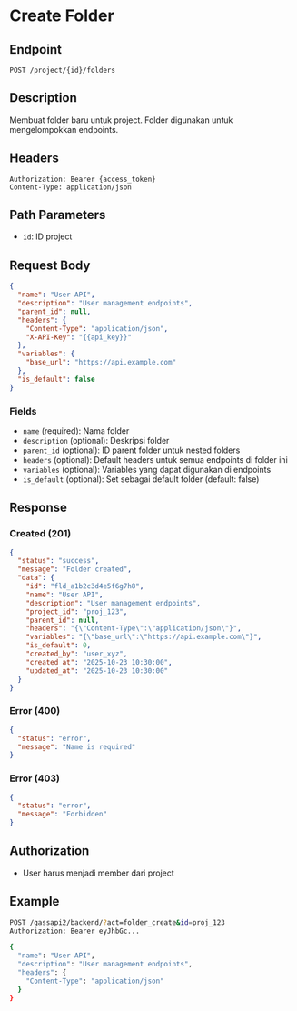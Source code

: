 # Create Folder

## Endpoint
`POST /project/{id}/folders`

## Description
Membuat folder baru untuk project. Folder digunakan untuk mengelompokkan endpoints.

## Headers
```
Authorization: Bearer {access_token}
Content-Type: application/json
```

## Path Parameters
- `id`: ID project

## Request Body
```json
{
  "name": "User API",
  "description": "User management endpoints",
  "parent_id": null,
  "headers": {
    "Content-Type": "application/json",
    "X-API-Key": "{{api_key}}"
  },
  "variables": {
    "base_url": "https://api.example.com"
  },
  "is_default": false
}
```

### Fields
- `name` (required): Nama folder
- `description` (optional): Deskripsi folder
- `parent_id` (optional): ID parent folder untuk nested folders
- `headers` (optional): Default headers untuk semua endpoints di folder ini
- `variables` (optional): Variables yang dapat digunakan di endpoints
- `is_default` (optional): Set sebagai default folder (default: false)

## Response
### Created (201)
```json
{
  "status": "success",
  "message": "Folder created",
  "data": {
    "id": "fld_a1b2c3d4e5f6g7h8",
    "name": "User API",
    "description": "User management endpoints",
    "project_id": "proj_123",
    "parent_id": null,
    "headers": "{\"Content-Type\":\"application/json\"}",
    "variables": "{\"base_url\":\"https://api.example.com\"}",
    "is_default": 0,
    "created_by": "user_xyz",
    "created_at": "2025-10-23 10:30:00",
    "updated_at": "2025-10-23 10:30:00"
  }
}
```

### Error (400)
```json
{
  "status": "error",
  "message": "Name is required"
}
```

### Error (403)
```json
{
  "status": "error",
  "message": "Forbidden"
}
```

## Authorization
- User harus menjadi member dari project

## Example
```bash
POST /gassapi2/backend/?act=folder_create&id=proj_123
Authorization: Bearer eyJhbGc...

{
  "name": "User API",
  "description": "User management endpoints",
  "headers": {
    "Content-Type": "application/json"
  }
}
```

